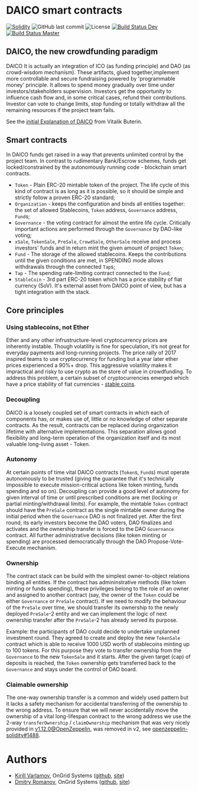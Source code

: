 # DAICO smart contracts

[![Solidity](https://img.shields.io/badge/solidity-0.5-blue.svg)](#)
![GitHub last commit](https://img.shields.io/github/last-commit/OnGridSystems/DAICO-contracts.svg)
![License](https://img.shields.io/github/license/OnGridSystems/DAICO-contracts.svg)
[![Build Status Dev](https://travis-ci.com/OnGridSystems/DAICO-contracts.svg?token=waZyqGFoEW87kExjCQoq&branch=dev)](https://travis-ci.com/OnGridSystems/DAICO-contracts)
[![Build Status Master](https://travis-ci.com/OnGridSystems/DAICO-contracts.svg?token=waZyqGFoEW87kExjCQoq&branch=master)](https://travis-ci.com/OnGridSystems/DAICO-contracts)

## DAICO, the new crowdfunding paradigm

DAICO It is actually an integration of ICO (as funding principle) and DAO (as crowd-wisdom mechanism). These artifacts, glued together,implement more controllable and secure fundraising powered by 'programmable money' principle. It allows to spend money gradually over time under investors/stakeholders supervision. Investors get the opportunity to influence cash flow and, in some critical cases, refund their contributions. Investor can vote to change limits, stop funding or totally withdraw all the remaining resources if the project team fails. 

See the [initial Explanation of DAICO](https://ethresear.ch/t/explanation-of-daicos/465) from Vitalik Buterin.

## Smart contracts
In DAICO funds get raised in a way that prevents unlimited control by the project team. In contrast to rudimentary Bank/Escrow schemes, funds get locked/constrained by the autonomously running code - blockchain smart contracts.

* `Token` - Plain ERC-20 mintable token of the project. The life cycle of this kind of contract is as long as it is possible, so it should be simple and strictly follow a proven ERC-20 standard;
* `Organization` - keeps the configuration and binds all entities together: the set of allowed Stablecoins, `Token` address, `Governance` address, `Fund`s;
* `Governance` - the voting contract for almost the entire life cycle. Critically important actions are performed through the `Governance` by DAO-like voting;
* `xSale`, `TokenSale`, `PreSale`, `CrowdSale`, `OtherSale` receive and process investors' funds and in return mint the given amount of project `Token`;
* `Fund` - The storage of the allowed stablecoins. Keeps the contributions until the given conditions are met, in SPENDING mode allows withdrawals through the connected `Tap`s;
* `Tap` - The spending rate-limiting contract connected to the `Fund`;
* `StableCoin` - 3rd part ERC-20 token which has a price stability of fiat currency (SoV). It's external asset from DAICO point of view, but has a tight integration with the stack.

## Core principles

### Using stablecoins, not Ether
Ether and any other infrustructure-level cryptocurrency prices are inherently instable. Though volatility is fine for speculation, it’s not great for everyday payments and long-running projects. The price rally of 2017 inspired teams to use cryptocurrency for funding but a year later ether prices experienced a 90%+ drop. This aggressive volatility makes it impractical and risky to use crypto as the store of value in crowdfunding. To address this problem, a certain subset of cryptocurrencies emerged which have a price stability of fiat currencies - [stable coins](https://etherscan.io/tokens?l=Stablecoin).

### Decoupling
DAICO is a loosely coupled set of smart contracts in which each of components has, or makes use of, little or no knowledge of other separate contracts. As the result, contracts can be replaced during organization lifetime with alternative implementations. This separation allows good flexibility and long-term operation of the organization itself and its most valuable long-living asset - Token.

### Autonomy
At certain points of time vital DAICO contracts (`Token`s, `Fund`s) must operate autonomously to be trusted (giving the guarantee that it's technically impossible to execute mission-critical actions like token minting, funds spending and so on). Decoupling can provide a good level of autonomy for given interval of time or until prescribed conditions are met (locking or partial minting/withdrawal limits).
For example, the mintable `Token` contract should have the `PreSale` contract as the single mintable owner during the initial period when the `Governance` DAO is not finalized yet. After the first round, its early investors become the DAO voters, DAO finalizes and activates and the ownership transfer is forced to the DAO `Governance` contract. All further administrative decisions (like token minting or spending) are processed democratically through the DAO Propose-Vote-Execute mechanism.

### Ownership
The contract stack can be build with the simplest owner-to-object relations binding all entities. If the contract has admininstrative methods (like token minting or funds spending), these privileges belong to the role of an owner and assigned to another contract (say, the owner of the `Token` could be either `Governance` or `PreSale` contract). If we need to modify the behaviour of the `PreSale` over time, we should transfer its ownership to the newly deployed `PreSale`-2 entity and we can implement the logic of next ownership transfer after the `PreSale`-2 has already served its purpose.

Example: the participants of DAO could decide to undertake unplanned investment round. They agreed to create and deploy the new `TokenSale` contract which is able to receive 1000 USD worth of stablecoins minting up to 100 tokens. For this purpose they vote to transfer ownership from the `Governance` to the new `TokenSale` and it starts. After the given target (cap) of deposits is reached, the `Token` ownership gets transferred back to the `Governance` and stays under the control of DAO board.

### Claimable ownership
The one-way ownership transfer is a common and widely used pattern but it lacks a safety mechanism for accidental transferring of the ownership to the wrong address. To ensure that we will never accidentally move the ownership of a vital long-lifespan contract to the wrong address we use the 2-way `transferOwnership` / `claimOwnership` mechanism that was very nicely provided in [v1.12.0@OpenZeppelin](https://github.com/OpenZeppelin/openzeppelin-solidity/blob/0e65947efbffc592cffea8c2ae9d3b8e11659854/contracts/ownership/Claimable.sol), was removed in v2, see [openzeppelin-solidity#1488](https://github.com/OpenZeppelin/openzeppelin-solidity/issues/1488).

# Authors

* [Kirill Varlamov](https://github.com/ongrid), OnGrid Systems ([github](https://github.com/OnGridSystems), [site](https://ongrid.pro))
* [Dmitry Romanov](https://github.com/onionglass), OnGrid Systems ([github](https://github.com/OnGridSystems), [site](https://ongrid.pro))
